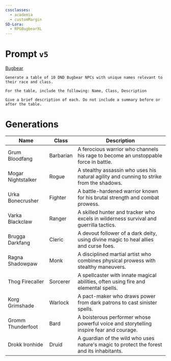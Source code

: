 ```yaml
---
cssclasses:
  - academia
  - customMargin
SD-Lora:
  - RPGBugbearXL
---
```

# Prompt ``v5``
[Bugbear](file:///D:\Documents\Notes\DND\DND\Quartz\DM\Homebrew\Sapient\Bugbear)
```
Generate a table of 10 DND Bugbear NPCs with unique names relevant to their race and class.

For the table, include the following: Name, Class, Description

Give a brief description of each. Do not include a summary before or after the table.
```

# Generations

| Name               | Class     | Description                                                                               |
| ------------------ | --------- | ----------------------------------------------------------------------------------------- |
| Grum Bloodfang     | Barbarian | A ferocious warrior who channels his rage to become an unstoppable force in battle.       |
| Mogar Nightstalker | Rogue     | A stealthy assassin who uses his natural agility and cunning to strike from the shadows.  |
| Urka Bonecrusher   | Fighter   | A battle-hardened warrior known for his brutal strength and combat prowess.               |
| Varka Blackclaw    | Ranger    | A skilled hunter and tracker who excels in wilderness survival and guerrilla tactics.     |
| Brugga Darkfang    | Cleric    | A devout follower of a dark deity, using divine magic to heal allies and curse foes.      |
| Ragna Shadowpaw    | Monk      | A disciplined martial artist who combines physical prowess with stealthy maneuvers.       |
| Thog Firecaller    | Sorcerer  | A spellcaster with innate magical abilities, often using fire and elemental spells.       |
| Korg Grimshade     | Warlock   | A pact-maker who draws power from dark patrons to cast sinister spells.                   |
| Gromm Thunderfoot  | Bard      | A boisterous performer whose powerful voice and storytelling inspire fear and courage.    |
| Drokk Ironhide     | Druid     | A guardian of the wild who uses nature's magic to protect the forest and its inhabitants. |